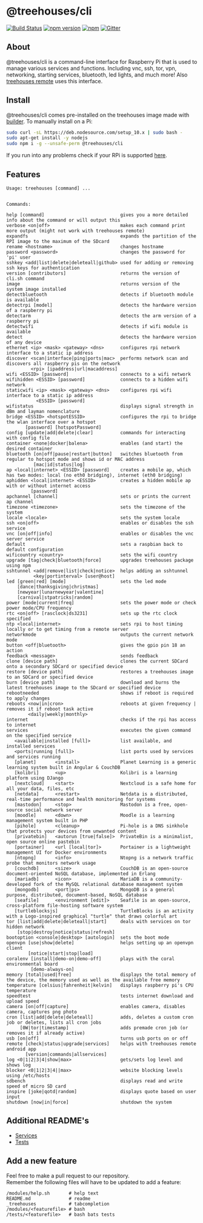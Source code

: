 # @treehouses/cli

[![Build Status](https://travis-ci.org/treehouses/cli.svg?branch=master)](https://travis-ci.org/treehouses/cli)
[![npm version](https://badge.fury.io/js/%40treehouses%2Fcli.svg)](https://www.npmjs.com/package/%40treehouses%2Fcli)
[![npm](https://img.shields.io/npm/dw/@treehouses/cli)](https://www.npmjs.com/package/%40treehouses%2Fcli)
[![Gitter](https://badges.gitter.im/Join%20Chat.svg)](https://gitter.im/treehouses/Lobby?utm_source=badge&utm_medium=badge&utm_campaign=pr-badge&utm_content=badge)

## About

@treehouses/cli is a command-line interface for Raspberry Pi that is used to manage various services and functions.
Including vnc, ssh, tor, vpn, networking, starting services, bluetooth, led lights, and much more!
Also [treehouses remote](https://github.com/treehouses/remote) uses this interface. 

## Install

@treehouses/cli comes pre-installed on the treehouses image made with [builder](https://github.com/treehouses/builder).
To manually install on a Pi:
```bash
sudo curl -sL https://deb.nodesource.com/setup_10.x | sudo bash -
sudo apt-get install -y nodejs
sudo npm i -g --unsafe-perm @treehouses/cli
```
If you run into any problems check if your RPi is supported [here](https://github.com/treehouses/cli/blob/836c2e9b0bcebfe6afc97706634e7c070d795eac/modules/detectrpi.sh#L5-L42).

## Features

```
Usage: treehouses [command] ...


Commands:

help [command]                            gives you a more detailed info about the command or will output this
verbose <on|off>                          makes each command print more output (might not work with treehouses remote)
expandfs                                  expands the partition of the RPI image to the maximum of the SDcard
rename <hostname>                         changes hostname
password <password>                       changes the password for 'pi' user
sshkey <add|list|delete|deleteall|github> used for adding or removing ssh keys for authentication
version [contributors]                    returns the version of cli.sh command
image                                     returns version of the system image installed
detectbluetooth                           detects if bluetooth module is available
detectrpi [model]                         detects the hardware version of a raspberry pi
detectarm                                 detects the arm version of a raspberry pi
detectwifi                                detects if wifi module is available
detect                                    detects the hardware version of any device
ethernet <ip> <mask> <gateway> <dns>      configures rpi network interface to a static ip address
discover <scan|interface|ping|ports|mac>  performs network scan and discovers all raspberry pis on the network
         <rpi> [ipaddress|url|macaddress]
wifi <ESSID> [password]                   connects to a wifi network
wifihidden <ESSID> [password]             connects to a hidden wifi network
staticwifi <ip> <mask> <gateway> <dns>    configures rpi wifi interface to a static ip address
           <ESSID> [password]
wifistatus                                displays signal strength in dBm and layman nomenclature
bridge <ESSID> <hotspotESSID>             configures the rpi to bridge the wlan interface over a hotspot
       [password] [hotspotPassword]
config [update|add|delete|clear]          commands for interacting with config file
container <none|docker|balena>            enables (and start) the desired container
bluetooth [on|off|pause|restart|button]   switches bluetooth from regular to hotspot mode and shows id or MAC address
          [mac|id|status|log]
ap <local|internet> <ESSID> [password]    creates a mobile ap, which has two modes: local (no eth0 bridging), internet (eth0 bridging)
aphidden <local|internet> <ESSID>         creates a hidden mobile ap with or without internet access
         [password]
apchannel [channel]                       sets or prints the current ap channel
timezone <timezone>                       sets the timezone of the system
locale <locale>                           sets the system locale
ssh <on|off>                              enables or disables the ssh service
vnc [on|off|info]                         enables or disables the vnc server service
default                                   sets a raspbian back to default configuration
wificountry <country>                     sets the wifi country
upgrade [tag|check|bluetooth|force]       upgrades treehouses package using npm
sshtunnel <add|remove|list|check|notice>  helps adding an sshtunnel
          <key|portinterval> [user@host]
led [green|red] [mode]                    sets the led mode
    [dance|thanksgiving|christmas]
    [newyear|lunarnewyear|valentine]
    [carnival|stpatricks|random]
power [mode|current|freq]                 sets the power mode or check power mode/CPU frequency
rtc <on|off> [rasclock|ds3231]            sets up the rtc clock specified
ntp <local|internet>                      sets rpi to host timing locally or to get timing from a remote server
networkmode                               outputs the current network mode
button <off|bluetooth>                    gives the gpio pin 18 an action
feedback <message>                        sends feedback
clone [device path]                       clones the current SDCard onto a secondary SDCard or specified device
restore [device path]                     restores a treehouses image to an SDCard or specified device
burn [device path]                        download and burns the latest treehouses image to the SDcard or specified device
rebootneeded                              shows if reboot is required to apply changes
reboots <now|in|cron>                     reboots at given frequency | removes it if reboot task active
        <daily|weekly|monthly>
internet                                  checks if the rpi has access to internet
services                                  executes the given command on the specified service
   <available|installed [full]>           list available, and installed services
   <ports|running [full]>                 list ports used by services and services running
   [planet]       <install>               Planet Learning is a generic learning system built in Angular & CouchDB
   [kolibri]      <up>                    Kolibri is a learning platform using DJango
   [nextcloud]    <start>                 Nextcloud is a safe home for all your data, files, etc
   [netdata]      <restart>               Netdata is a distributed, real-time performance and health monitoring for systems
   [mastodon]     <stop>                  Mastodon is a free, open-source social network server
   [moodle]       <down>                  Moodle is a learning management system built in PHP
   [pihole]       <cleanup>               Pi-hole is a DNS sinkhole that protects your devices from unwanted content
   [privatebin]   <autorun [true|false]>  PrivateBin is a minimalist, open source online pastebin
   [portainer]    <url [local|tor]>       Portainer is a lightweight management UI for Docker environments
   [ntopng]       <info>                  Ntopng is a network traffic probe that monitors network usage
   [couchdb]      <size>                  CouchDB is an open-source document-oriented NoSQL database, implemented in Erlang
   [mariadb]      <icon>                  MariaDB is a community-developed fork of the MySQL relational database management system
   [mongodb]      <port|ps>               MongoDB is a general purpose, distributed, document-based, NoSQL database
   [seafile]      <environment [edit]>    Seafile is an open-source, cross-platform file-hosting software system
   [turtleblocksjs]                       TurtleBlocks is an activity with a Logo-inspired graphical "turtle" that draws colorful art       
tor [list|add|delete|deleteall|start]     deals with services on tor hidden network
    [stop|destroy|notice|status|refresh]
bootoption <console|desktop> [autologin]  sets the boot mode
openvpn [use|show|delete]                 helps setting up an openvpn client
        [notice|start|stop|load]
coralenv [install|demo-on|demo-off]       plays with the coral environmental board
         [demo-always-on]
memory [total|used|free]                  displays the total memory of the device, the memory used as well as the available free memory
temperature [celsius|fahrenheit|kelvin]   displays raspberry pi's CPU temperature
speedtest                                 tests internet download and upload speed
camera [on|off|capture]                   enables camera, disables camera, captures png photo
cron [list|add|delete|deleteall]          adds, deletes a custom cron job or deletes, lists all cron jobs
     [0W|tor|timestamp]                   adds premade cron job (or removes it if already active)
usb [on|off]                              turns usb ports on or off
remote [check|status|upgrade|services]    helps with treehouses remote android app
       [version|commands|allservices]
log <0|1|2|3|4|show|max>                  gets/sets log level and shows log
blocker <0|1|2|3|4||max>                  website blocking levels using /etc/hosts
sdbench                                   displays read and write speed of micro SD card
inspire [joke|qotd|random]                displays quote based on user input
shutdown [now|in|force]                   shutdown the system           
```

## Additional README's
- [Services](https://github.com/treehouses/cli/tree/master/services/README.md)
- [Tests](https://github.com/treehouses/cli/tree/master/tests/README.md)

## Add a new feature
Feel free to make a pull request to our repository.  
Remember the following files
will have to be updated to add a feature:
```
/modules/help.sh       # help text
README.md              # readme
_treehouses            # tabcompletion
/modules/<featurefile> # bash
/tests/<featurefile>   # bash bats tests
```
